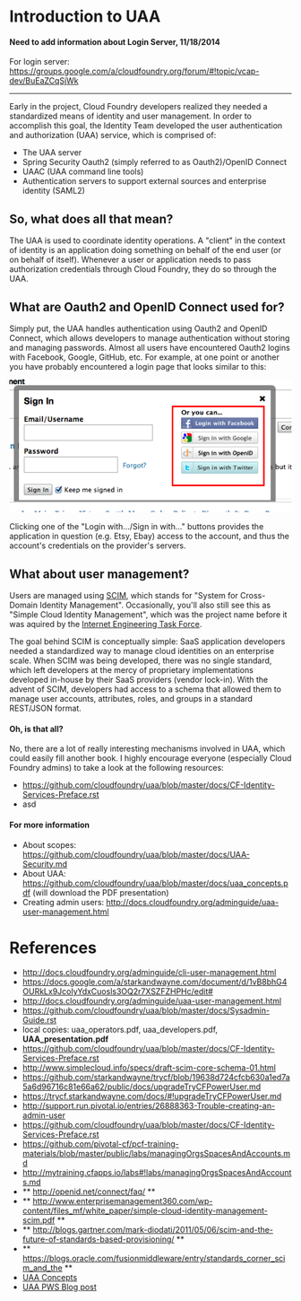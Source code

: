 # Introduction to UAA

#### Need to add information about Login Server, 11/18/2014

For login server: https://groups.google.com/a/cloudfoundry.org/forum/#!topic/vcap-dev/BuEaZCqSjWk

---

Early in the project, Cloud Foundry developers realized they needed a standardized means of identity and user management. In order to accomplish this goal, the Identity Team developed the user authentication and authorization (UAA) service, which is comprised of:

* The UAA server
* Spring Security Oauth2 (simply referred to as Oauth2)/OpenID Connect
* UAAC (UAA command line tools)
* Authentication servers to support external sources and enterprise identity (SAML2)

## So, what does all that mean?

The UAA is used to coordinate identity operations. A "client" in the context of identity is an application doing something on behalf of the end user (or on behalf of itself). Whenever a user or application needs to pass authorization credentials through Cloud Foundry, they do so through the UAA.

## What are Oauth2 and OpenID Connect used for?

Simply put, the UAA handles authentication using Oauth2 and OpenID Connect, which allows developers to manage authentication without storing and managing passwords. Almost all users have encountered Oauth2 logins with Facebook, Google, GitHub, etc. For example, at one point or another you have probably encountered a login page that looks similar to this:

![](../images/uaa_oath2.png)

Clicking one of the "Login with.../Sign in with..." buttons provides the application in question (e.g. Etsy, Ebay) access to the account, and thus the account's credentials on the provider's servers.

## What about user management?

Users are managed using [SCIM](http://www.simplecloud.info/), which stands for "System for Cross-Domain Identity Management". Occasionally, you'll also still see this as "Simple Cloud Identity Management", which was the project name before it was aquired by the [Internet Engineering Task Force](https://www.ietf.org/).

The goal behind SCIM is conceptually simple: SaaS application developers needed a standardized way to manage cloud identities on an enterprise scale. When SCIM was being developed, there was no single standard, which left developers at the mercy of proprietary implementations developed in-house by their SaaS providers (vendor lock-in). With the advent of SCIM, developers had access to a schema that allowed them to manage user accounts, attributes, roles, and groups in a standard REST/JSON format.

#### Oh, is that all?

No, there are a lot of really interesting mechanisms involved in UAA, which could easily fill another book. I highly encourage everyone (especially Cloud Foundry admins) to take a look at the following resources:


* https://github.com/cloudfoundry/uaa/blob/master/docs/CF-Identity-Services-Preface.rst
* asd


#### For more information

* About scopes: https://github.com/cloudfoundry/uaa/blob/master/docs/UAA-Security.md
* About UAA: https://github.com/cloudfoundry/uaa/blob/master/docs/uaa_concepts.pdf (will download the PDF presentation)
* Creating admin users: http://docs.cloudfoundry.org/adminguide/uaa-user-management.html


# References

* http://docs.cloudfoundry.org/adminguide/cli-user-management.html
* https://docs.google.com/a/starkandwayne.com/document/d/1vB8bhG4OURkLx9JcoIyYdxCuosls3OQ2r7XSZFZHPHc/edit#
* http://docs.cloudfoundry.org/adminguide/uaa-user-management.html
* https://github.com/cloudfoundry/uaa/blob/master/docs/Sysadmin-Guide.rst
* local copies: uaa\_operators.pdf, uaa\_developers.pdf, **UAA\_presentation.pdf**
* https://github.com/cloudfoundry/uaa/blob/master/docs/CF-Identity-Services-Preface.rst
* http://www.simplecloud.info/specs/draft-scim-core-schema-01.html
* https://github.com/starkandwayne/trycf/blob/19638d724cfcb630a1ed7a5a6d96716c81e66a62/public/docs/upgradeTryCFPowerUser.md
* https://trycf.starkandwayne.com/docs/#!upgradeTryCFPowerUser.md
* http://support.run.pivotal.io/entries/26888363-Trouble-creating-an-admin-user
* https://github.com/cloudfoundry/uaa/blob/master/docs/CF-Identity-Services-Preface.rst
* https://github.com/pivotal-cf/pcf-training-materials/blob/master/public/labs/managingOrgsSpacesAndAccounts.md
* http://mytraining.cfapps.io/labs#!labs/managingOrgsSpacesAndAccounts.md
* ** http://openid.net/connect/faq/ **
* ** http://www.enterprisemanagement360.com/wp-content/files_mf/white_paper/simple-cloud-identity-management-scim.pdf **
* ** http://blogs.gartner.com/mark-diodati/2011/05/06/scim-and-the-future-of-standards-based-provisioning/ **
* ** https://blogs.oracle.com/fusionmiddleware/entry/standards_corner_scim_and_the **
* [UAA Concepts](https://github.com/cloudfoundry/uaa/blob/master/docs/uaa_concepts.pdf)
* [UAA PWS Blog post](http://blog.pivotal.io/cloud-foundry-pivotal/news-2/cloud-foundry-uaa-onwards-and-upwards-into-the-cloud)
